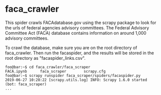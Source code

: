 # faca_crawler

This spider crawls FACAdatabase.gov using the scrapy package to look for the urls of federal agencies advisory committees. The Federal Advisory Committee Act (FACA) database contains information on around 1,000 advisory committees.

To crawl the database, make sure you are on the root directory of faca_crawler.
Then run the facaspider, and the results will be stored in the root directory as "facaspider_links.csv".

```console
foo@bar:~$ cd faca_crawler/faca_scraper
FACA.ipynb		faca_scraper		scrapy.cfg
foo@bar:~$ scrapy runspider faca_scraper/spiders/facaspider.py
2019-06-27 10:28:22 [scrapy.utils.log] INFO: Scrapy 1.6.0 started (bot: faca_scraper)
...
```
